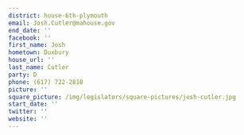 ```yaml
---
district: house-6th-plymouth
email: Josh.Cutler@mahouse.gov
end_date: ''
facebook: ''
first_name: Josh
hometown: Duxbury
house_url: ''
last_name: Cutler
party: D
phone: (617) 722-2810
picture: ''
square_picture: /img/legislators/square-pictures/josh-cutler.jpg
start_date: ''
twitter: ''
website: ''
---
```


